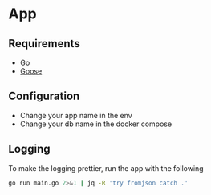 # App
## Requirements
-  Go 
-  [Goose](https://github.com/pressly/goose)

## Configuration
- Change your app name in the env
- Change your db name in the docker compose


## Logging
To make the logging prettier, run the app with the following
```bash
go run main.go 2>&1 | jq -R 'try fromjson catch .'
```

